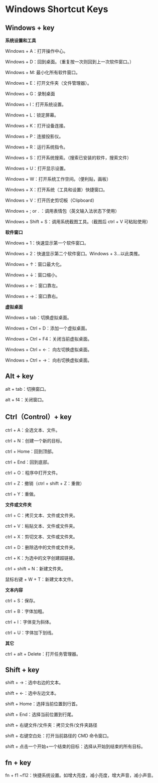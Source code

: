# Windows Shortcut Keys

## Windows + key

**系统设置和工具**

Windows + A：打开操作中心。

Windows + D：回到桌面。（重复按一次则回到上一次软件窗口。）

Windows + M: 最小化所有软件窗口。

Windows + E：打开文件夹（文件管理器）。

Windows + G：录制桌面

Windows + I：打开系统设置。

Windows + L：锁定屏幕。

Windows + K：打开设备连接。

Windows + P：连接投影仪。

Windows + R：运行系统指令。

Windows + S：打开系统搜索。（搜索已安装的软件，搜索文件）

Windows + U：打开显示设置。

Windows + W：打开系统工作空间。（便利贴，画板）

Windows + X：打开系统（工具和设置）快捷窗口。

Windows + V：打开历史剪切板（Clipboard）

Windows + ; or . ：调用表情包（英文输入法状态下使用）

Windows + Shift + S：调用系统截图工具。（截图后 ctrl + V 可粘贴使用）

**软件窗口**

Windows + 1：快速显示第一个软件窗口。

Windows + 2：快速显示第二个软件窗口。Windows + 3...以此类推。

Windows + ↑：窗口最大化。

Windows + ↓：窗口缩小。

Windows + ←：窗口靠左。

Windows + →：窗口靠右。

**虚拟桌面**

Windows + tab：切换虚拟桌面。

Windows + Ctrl + D：添加一个虚拟桌面。

Windows + Ctrl + F4：关闭当前虚拟桌面。

Windows + Ctrl + ←： 向左切换虚拟桌面。

Windows + Ctrl + →： 向右切换虚拟桌面。

## Alt + key

alt + tab：切换窗口。

alt + f4：关闭窗口。

## Ctrl（Control）+ key

ctrl + A：全选文本、文件。

ctrl + N：创建一个新的目标。

ctrl + Home：回到顶部。

ctrl + End：回到底部。

ctrl + O：程序中打开文件。

ctrl + Z：撤销（ctrl + shift + Z：重做）

ctrl + Y：重做。

**文件或文件夹**

ctrl + C：拷贝文本、文件或文件夹。

ctrl + V：粘贴文本、文件或文件夹。

ctrl + X：剪切文本、文件或文件夹。

ctrl + D：删除选中的文件或文件夹。

ctrl + K：为选中的文字创建超链接。

ctrl + shift + N：新建文件夹。

鼠标右键 + W + T：新建文本文件。

**文本内容**

ctrl + S：保存。

ctrl + B：字体加粗。

ctrl + I：字体变为斜体。

ctrl + U：字体加下划线。

**其它**

ctrl + alt + Delete：打开任务管理器。

## Shift + key

shift + →：选中右边的文本。

shift + ←：选中左边文本。

shift + Home：选择当前位置到行首。

shift + End：选择当前位置到行尾。

shift + 右键文件/文件夹：拷贝文件/文件夹路径

shift + 右键空白处：打开当前路径的 CMD 命令窗口。

shift + 点击一个开始+一个结束的目标：选择从开始到结束的所有目标。

## fn + key

fn + f1 ~f12：快捷系统设置。如增大亮度，减小亮度，增大声音，减小声音。